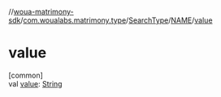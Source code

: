 //[woua-matrimony-sdk](../../../../index.md)/[com.woualabs.matrimony.type](../../index.md)/[SearchType](../index.md)/[NAME](index.md)/[value](value.md)

# value

[common]\
val [value](value.md): [String](https://kotlinlang.org/api/latest/jvm/stdlib/kotlin/-string/index.html)
